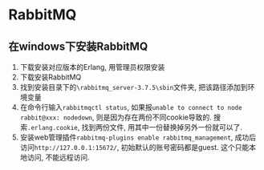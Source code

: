 # RabbitMQ

## 在windows下安装RabbitMQ
1. 下载安装对应版本的Erlang, 用管理员权限安装
2. 下载安装RabbitMQ
3. 找到安装目录下的```\rabbitmq_server-3.7.5\sbin```文件夹, 把该路径添加到环境变量
4. 在命令行输入```rabbitmqctl status```, 如果报```unable to connect to node rabbit@xxx: nodedown```, 则是因为存在两份不同cookie导致的. 搜索```.erlang.cookie```, 找到两份文件, 用其中一份替换掉另外一份就可以了.
5. 安装web管理插件```rabbitmq-plugins enable rabbitmq_management```, 成功后访问```http://127.0.0.1:15672/```, 初始默认的账号密码都是guest. 这个只能本地访问, 不能远程访问.